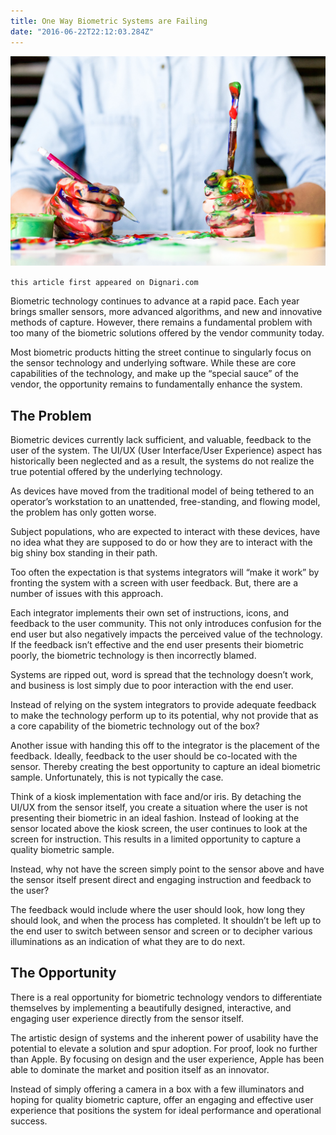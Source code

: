 ```yaml
---
title: One Way Biometric Systems are Failing
date: "2016-06-22T22:12:03.284Z"
---
```


![biometric-failing](./biometric-failing.jpeg)

`this article first appeared on Dignari.com`

Biometric technology continues to advance at a rapid pace. Each year brings smaller sensors, more advanced algorithms, and new and innovative methods of capture. However, there remains a fundamental problem with too many of the biometric solutions offered by the vendor community today.

Most biometric products hitting the street continue to singularly focus on the sensor technology and underlying software. While these are core capabilities of the technology, and make up the “special sauce” of the vendor, the opportunity remains to fundamentally enhance the system.

## The Problem

Biometric devices currently lack sufficient, and valuable, feedback to the user of the system. The UI/UX (User Interface/User Experience) aspect has historically been neglected and as a result, the systems do not realize the true potential offered by the underlying technology.

As devices have moved from the traditional model of being tethered to an operator’s workstation to an unattended, free-standing, and flowing model, the problem has only gotten worse.

Subject populations, who are expected to interact with these devices, have no idea what they are supposed to do or how they are to interact with the big shiny box standing in their path.

Too often the expectation is that systems integrators will “make it work” by fronting the system with a screen with user feedback. But, there are a number of issues with this approach.

Each integrator implements their own set of instructions, icons, and feedback to the user community. This not only introduces confusion for the end user but also negatively impacts the perceived value of the technology. If the feedback isn’t effective and the end user presents their biometric poorly, the biometric technology is then incorrectly blamed.

Systems are ripped out, word is spread that the technology doesn’t work, and business is lost simply due to poor interaction with the end user.

Instead of relying on the system integrators to provide adequate feedback to make the technology perform up to its potential, why not provide that as a core capability of the biometric technology out of the box?

Another issue with handing this off to the integrator is the placement of the feedback. Ideally, feedback to the user should be co-located with the sensor. Thereby creating the best opportunity to capture an ideal biometric sample. Unfortunately, this is not typically the case.

Think of a kiosk implementation with face and/or iris. By detaching the UI/UX from the sensor itself, you create a situation where the user is not presenting their biometric in an ideal fashion. Instead of looking at the sensor located above the kiosk screen, the user continues to look at the screen for instruction. This results in a limited opportunity to capture a quality biometric sample.

Instead, why not have the screen simply point to the sensor above and have the sensor itself present direct and engaging instruction and feedback to the user?

The feedback would include where the user should look, how long they should look, and when the process has completed. It shouldn’t be left up to the end user to switch between sensor and screen or to decipher various illuminations as an indication of what they are to do next.

## The Opportunity

There is a real opportunity for biometric technology vendors to differentiate themselves by implementing a beautifully designed, interactive, and engaging user experience directly from the sensor itself.

The artistic design of systems and the inherent power of usability have the potential to elevate a solution and spur adoption. For proof, look no further than Apple. By focusing on design and the user experience, Apple has been able to dominate the market and position itself as an innovator.

Instead of simply offering a camera in a box with a few illuminators and hoping for quality biometric capture, offer an engaging and effective user experience that positions the system for ideal performance and operational success.
